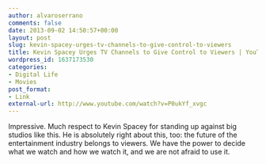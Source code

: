```yaml
---
author: alvaroserrano
comments: false
date: 2013-09-02 14:50:57+00:00
layout: post
slug: kevin-spacey-urges-tv-channels-to-give-control-to-viewers
title: Kevin Spacey Urges TV Channels to Give Control to Viewers | YouTube
wordpress_id: 1637173530
categories:
- Digital Life
- Movies
post_format:
- Link
external-url: http://www.youtube.com/watch?v=P0ukYf_xvgc
---
```


Impressive. Much respect to Kevin Spacey for standing up against big studios like this. He is absolutely right about this, too: the future of the entertainment industry belongs to viewers. We have the power to decide what we watch and how we watch it, and we are not afraid to use it.
